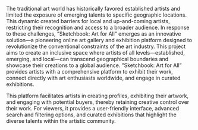 The traditional art world has historically favored established artists and limited the exposure of emerging talents to specific geographic locations. This dynamic created barriers for local and up-and-coming artists, restricting their recognition and access to a broader audience.
In response to these challenges, ”Sketchbook: Art for All” emerges as an innovative solution—a
pioneering online art gallery and exhibition platform designed to revolutionize the conventional
constraints of the art industry.
This project aims to create an inclusive space where artists of all levels—established, emerging, and local—can transcend geographical boundaries and showcase their creations to a global
audience. ”Sketchbook: Art for All” provides artists with a comprehensive platform to exhibit
their work, connect directly with art enthusiasts worldwide, and engage in curated exhibitions.

This platform facilitates artists in creating profiles, exhibiting their artwork, and engaging
with potential buyers, thereby retaining creative control over their work. For viewers, it provides
a user-friendly interface, advanced search and filtering options, and curated exhibitions that
highlight the diverse talents within the artistic community.
